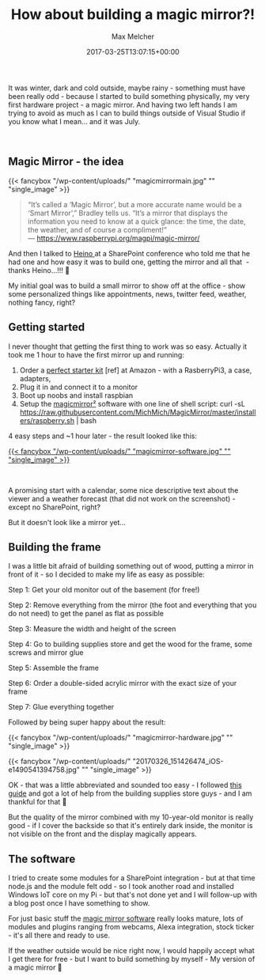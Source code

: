 ﻿---
title: How about building a magic mirror?!
author: Max Melcher
aliases:
   - "/post/2017-03-25-how-about-building-a-magic-mirror/"
2017: "03"
type: post
date: 2017-03-25T13:07:15+00:00
url: /2017/03/how-about-building-a-magic-mirror/
categories:
  - IoT

---
It was winter, dark and cold outside, maybe rainy - something must have been really odd - because I started to build something physically, my very first hardware project - a magic mirror. And having two left hands I am trying to avoid as much as I can to build things outside of Visual Studio if you know what I mean&#8230; and it was July.

&nbsp;

## Magic Mirror - the idea

{{< fancybox "/wp-content/uploads/" "magicmirrormain.jpg" "" "single_image" >}}

> “It’s called a ‘Magic Mirror’, but a more accurate name would be a ‘Smart Mirror’,” Bradley tells us. “It’s a mirror that displays the information you need to know at a quick glance: the time, the date, the weather, and of course a compliment!” &#8212; https://www.raspberrypi.org/magpi/magic-mirror/

And then I talked to [Heino ][1]at a SharePoint conference who told me that he had one and how easy it was to build one, getting the mirror and all that  - thanks Heino&#8230;!!! 🙂

My initial goal was to build a small mirror to show off at the office - show some personalized things like appointments, news, twitter feed, weather, nothing fancy, right?

## Getting started

I never thought that getting the first thing to work was so easy. Actually it took me 1 hour to have the first mirror up and running:

  1. Order a [perfect starter kit][2] [ref] at Amazon - with a RasberryPi3, a case, adapters,
  2. Plug it in and connect it to a monitor
  3. Boot up noobs and install raspbian
  4. Setup the [magicmirror²][3] software with one line of shell script: 
        curl -sL https://raw.githubusercontent.com/MichMich/MagicMirror/master/installers/raspberry.sh | bash

4 easy steps and ~1 hour later - the result looked like this:

[{{< fancybox "/wp-content/uploads/" "magicmirror-software.jpg" "" "single_image" >}}][4]

&nbsp;

A promising start with a calendar, some nice descriptive text about the viewer and a weather forecast (that did not work on the screenshot) - except no SharePoint, right?

But it doesn't look like a mirror yet&#8230;

## Building the frame

I was a little bit afraid of building something out of wood, putting a mirror in front of it - so I decided to make my life as easy as possible:

Step 1: Get your old monitor out of the basement (for free!)
  
Step 2: Remove everything from the mirror (the foot and everything that you do not need) to get the panel as flat as possible
  
Step 3: Measure the width and height of the screen
  
Step 4: Go to building supplies store and get the wood for the frame, some screws and mirror glue
  
Step 5: Assemble the frame
  
Step 6: Order a double-sided acrylic mirror with the exact size of your frame
  
Step 7: Glue everything together

Followed by being super happy about the result:

{{< fancybox "/wp-content/uploads/" "magicmirror-hardware.jpg" "" "single_image" >}}

{{< fancybox "/wp-content/uploads/" "20170326_151426474_iOS-e1490541394758.jpg" "" "single_image" >}}

OK - that was a little abbreviated and sounded too easy - I followed [this guide][5] and got a lot of help from the building supplies store guys - and I am thankful for that 🙂

But the quality of the mirror combined with my 10-year-old monitor is really good - if I cover the backside so that it's entirely dark inside, the monitor is not visible on the front and the display magically appears.

## The software

I tried to create some modules for a SharePoint integration - but at that time node.js and the module felt odd - so I took another road and installed Windows IoT core on my Pi - but that's not done yet and I will follow-up with a blog post once I have something to show.

For just basic stuff the [magic mirror software][3] really looks mature, lots of modules and plugins ranging from webcams, Alexa integration, stock ticker - it's all there and ready to use.

If the weather outside would be nice right now, I would happily accept what I get there for free - but I want to build something by myself - My version of a magic mirror 🙂

 [1]: https://twitter.com/tripleiks
 [2]: http://amzn.to/2n41ObP
 [3]: https://magicmirror.builders/
 [4]: https://melcher.it/wp-content/uploads/magicmirror-software.jpg
 [5]: https://melcher.it/s/9e

